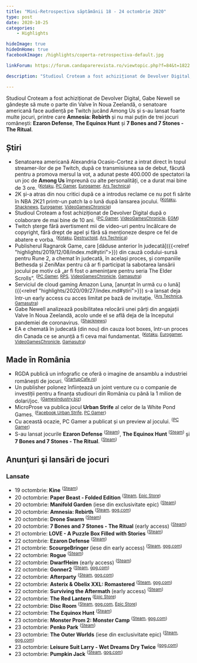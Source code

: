 ```yaml
---
title: "Mini-Retrospectiva săptămânii 18 - 24 octombrie 2020"
type: post
date: 2020-10-25
categories:
    - Highlights

hideImage: true
hideOnHome: true
facebookImage: /highlights/coperta-retrospectiva-default.jpg

linkForum: https://forum.candaparerevista.ro/viewtopic.php?f=84&t=1822

description: "Studioul Croteam a fost achiziționat de Devolver Digital, Gabe Newell se gândește să mute o parte din Valve în Noua Zeelandă, o senatoare americană face audiență pe Twitch jucând Among Us și s-au lansat foarte multe jocuri, printre care Amnesia: Rebirth și nu mai puțin de trei jocuri românești: Ezaron Defense, The Equinox Hunt și 7 Bones and 7 Stones - The Ritual."

---
```


Studioul Croteam a fost achiziționat de Devolver Digital, Gabe Newell se gândește să mute o parte din Valve în Noua Zeelandă, o senatoare americană face audiență pe Twitch jucând Among Us și s-au lansat foarte multe jocuri, printre care **Amnesia: Rebirth** și nu mai puțin de trei jocuri românești: **Ezaron Defense**, **The Equinox Hunt** și **7 Bones and 7 Stones - The Ritual**.

## Știri

* Senatoarea americană Alexandria Ocasio-Cortez a intrat direct în topul streamer-ilor de pe Twitch, după ce transmisiunea sa de debut, făcută pentru a promova mersul la vot, a adunat peste 400.000 de spectatori la un joc de **Among Us** împreună cu alte personalități, ce a durat mai bine de 3 ore. <sup>([Kotaku](https://kotaku.com/alexandria-ocasio-cortez-streams-on-twitch-with-hasan-p-1845431479), [PC Gamer](https://www.pcgamer.com/over-400000-people-tuned-in-to-watch-alexandria-ocasio-cortez-play-among-us-yesterday/), [Eurogamer](https://www.eurogamer.net/articles/2020-10-21-alexandria-ocasio-cortez-streamed-among-us-on-twitch-and-400k-people-tuned-in), [Ars Technica](https://arstechnica.com/gaming/2020/10/aocs-twitch-streaming-debut-attracts-over-435000-among-us-viewers/))</sup>
* 2K și-a atras din nou critici după ce a introdus reclame ce nu pot fi sărite în NBA 2K21 printr-un patch la o lună după lansarea jocului. <sup>([Kotaku](https://kotaku.com/nba-2k-just-keeps-putting-unskippable-ads-in-a-60-vide-1845443416), [Shacknews](https://www.shacknews.com/article/120994/nba-2k21-adds-unskippable-ads-just-a-month-after-release), [Eurogamer](https://www.eurogamer.net/articles/2020-10-19-2k-under-fire-for-adding-unskippable-in-game-ads-to-the-full-price-nba-2k21-a-month-after-release), [VideoGamesChronicle](https://www.videogameschronicle.com/news/nba-2k21-has-reportedly-added-unskippable-adverts-to-loading-screens/))</sup>
* Studioul Croteam a fost achiziționat de Devolver Digital după o colaborare de mai bine de 10 ani. <sup>([PC Gamer](https://www.pcgamer.com/devolver-digital-acquires-serious-sam-developer-croteam), [VideoGamesChronicle](https://www.videogameschronicle.com/news/devolver-digital-has-acquired-serious-sam-and-talos-principle-studio-croteam/), [EGM](https://egmnow.com/devolver-acquires-serious-sam-developer-croteam/))</sup>
* Twitch șterge fără avertisment mii de video-uri pentru încălcare de copyright, fără drept de apel și fără să menționeze despre ce fel de abatere e vorba. <sup>([Kotaku](https://kotaku.com/twitch-deletes-thousands-of-streamers-videos-and-issues-1845429294), [Destructoid](https://www.destructoid.com/stories/twitch-deletes-thousands-of-videos-in-mass-dmca-crackdown-by-copyright-holders-607438.phtml), [Ars Technica](https://arstechnica.com/tech-policy/2020/10/twitch-blasts-streamers-with-vague-unhelpful-dmca-takedown-emails/))</sup>
* Publisherul Ragnarok Game, care [dăduse anterior în judecată]({{<relref "highlights/2019/12/08/index.md#știri">}}) din cauză codului-sursă pentru Rune 2, a chemat în judecată, în același proces, și companiile Bethesda și ZeniMax pentru că ar fi participat la sabotarea lansării jocului pe motiv că „ar fi fost o amenințare pentru seria The Elder Scrolls”. <sup>([PC Gamer](https://www.pcgamer.com/bethesda-intentionally-sabotaged-rune-2-to-protect-the-elder-scrolls-lawsuit-update-claims/), [RPS](https://www.rockpapershotgun.com/2020/10/21/rune-2-lawsuit-now-going-after-bethesda-and-zenimax-too/), [VideoGamesChronicle](https://www.videogameschronicle.com/news/bethesda-and-zenimax-conspired-to-sabotage-elder-scrolls-rival-rune-ii-lawsuit-claims/), [Gamasutra](https://www.gamasutra.com/view/news/372318/Rune_2_lawsuit_alleges_deliberate_sabotage_from_Bethesda_ZeniMax.php))</sup>
* Serviciul de cloud gaming Amazon Luna,  [anunțat în urmă cu o lună]({{<relref "highlights/2020/09/27/index.md#știri">}}) s-a lansat deja într-un early access cu acces limitat pe bază de invitație. <sup>([Ars Technica](https://arstechnica.com/gaming/2020/10/amazon-luna-cloud-gaming-impressions-more-than-good-enough-for-5-99-mo/), [Gamasutra](https://www.gamasutra.com/view/news/372226/Luna_Amazons_take_on_cloudbased_gaming_launches_in_limited_early_access.php))</sup>
* Gabe Newell analizează posibilitatea relocării unei părți din angajații Valve în Noua Zeelandă, acolo unde el se află deja de la începutul pandemiei de coronavirus. <sup>([Shacknews](https://www.shacknews.com/article/120990/gabe-newell-may-be-meeting-with-new-zealand-leadership-to-discuss-relocating-valve))</sup>
* EA e chemată în judecată (din nou) din cauza loot boxes, într-un proces din Canada ce se anunță a fi ceva mai fundamentat. <sup>([Kotaku](https://kotaku.com/ea-accused-of-running-unlicensed-illegal-gaming-syste-1845444468), [Eurogamer](https://www.eurogamer.net/articles/2020-10-22-ea-faces-class-action-lawsuit-over-loot-boxes-in-canada), [VideoGamesChronicle](https://www.videogameschronicle.com/news/ea-has-had-another-class-action-lawsuit-filed-against-it-over-loot-boxes/), [Gamasutra](https://www.gamasutra.com/view/news/372377/EA_hit_with_class_action_lawsuit_in_Canada_over_loot_box_usage.php))</sup>

## Made în România
* RGDA publică un infografic ce oferă o imagine de ansamblu a industriei românești de jocuri. <sup>([StartupCafe.ro](https://www.startupcafe.ro/afaceri/top-companii-jocuri-video.htm))</sup>
* Un publisher polonez înființează un joint venture cu o companie de investiții pentru a finanța studiouri din România cu până la 1 milion de dolari/joc. <sup>([GamesIndustry.biz](https://www.gamesindustry.biz/articles/2020-10-19-movie-games-and-inc-joint-venture-to-focus-on-romanian-developers))</sup>
* MicroProse va publica jocul **Urban Strife** al celor de la White Pond Games. <sup>([Facebook Urban Strife](https://www.facebook.com/urbanstrifegame/posts/4535067853231605), [PC Gamer](https://www.pcgamer.com/urban-strife-sounds-like-jagged-alliance-2-but-its-infested-with-zombies/))</sup>
* Cu această ocazie, PC Gamer a publicat și un preview al jocului. <sup>([PC Gamer](https://www.pcgamer.com/urban-strife-sounds-like-jagged-alliance-2-but-its-infested-with-zombies/))</sup>
* S-au lansat jocurile **Ezaron Defense** <sup>([Steam](https://store.steampowered.com/app/1097750/Ezaron_Defense/))</sup>, **The Equinox Hunt** <sup>([Steam](https://store.steampowered.com/app/1154300/The_Equinox_Hunt/))</sup> și **7 Bones and 7 Stones - The Ritual**. <sup>([Steam](https://store.steampowered.com/app/712080/7_Bones_and_7_Stones__The_Ritual/))</sup>

## Anunţuri şi lansări de jocuri
### Lansate
* 19 octombrie: **Kine** <sup>([Steam](https://store.steampowered.com/app/824570/Kine/))</sup>
* 20 octombrie: **Paper Beast - Folded Edition** <sup>([Steam](https://store.steampowered.com/app/1403830/Paper_Beast__Folded_Edition/), [Epic Store](https://www.epicgames.com/store/en-US/product/paper-beast/))</sup>
* 20 octombrie: **Manifold Garden** (iese din exclusivitate epic) <sup>([Steam](https://store.steampowered.com/app/473950/Manifold_Garden/))</sup>
* 20 octombrie: **Amnesia: Rebirth** <sup>([Steam](https://store.steampowered.com/app/999220/Amnesia_Rebirth/), [gog.com](https://www.gog.com/game/amnesia_rebirth))</sup>
* 20 octombrie: **Drone Swarm** <sup>([Steam](https://store.steampowered.com/app/401760/Drone_Swarm/))</sup>
* 20 octombrie: **7 Bones and 7 Stones - The Ritual** (early access) <sup>([Steam](https://store.steampowered.com/app/712080/7_Bones_and_7_Stones__The_Ritual/))</sup>
* 21 octombrie: **LOVE - A Puzzle Box Filled with Stories** <sup>([Steam](https://store.steampowered.com/app/1239490/LOVE__A_Puzzle_Box_Filled_with_Stories/))</sup>
* 22 octombrie: **Ezaron Defense** <sup>([Steam](https://store.steampowered.com/app/1097750/Ezaron_Defense/))</sup>
* 21 octombrie: **ScourgeBringer** (iese din early access) <sup>([Steam](https://store.steampowered.com/app/1037020/ScourgeBringer/), [gog.com](https://www.gog.com/game/scourgebringer))</sup>
* 22 octombrie: **Rogue** <sup>([Steam](https://store.steampowered.com/app/1443430/Rogue/))</sup>
* 22 octombrie: **DwarfHeim** (early access) <sup>([Steam](https://store.steampowered.com/app/977650/DwarfHeim/))</sup>
* 22 octombrie: **Gonner2** <sup>([Steam](https://store.steampowered.com/app/1117670/GONNER2/), [gog.com](https://www.gog.com/game/gonner2))</sup>
* 22 octombrie: **Afterparty** <sup>([Steam](https://store.steampowered.com/app/762220/Afterparty/), [gog.com](https://www.gog.com/game/afterparty))</sup>
* 22 octombrie: **Asterix & Obelix XXL: Romastered** <sup>([Steam](https://store.steampowered.com/app/1261520/Asterix__Obelix_XXL_Romastered/), [gog.com](https://www.gog.com/game/asterix_obelix_xxl_romastered))</sup>
* 22 octombrie: **Surviving the Aftermath** (early access) <sup>([Steam](https://store.steampowered.com/app/684450/Surviving_the_Aftermath/))</sup>
* 22 octombrie: **The Red Lantern** <sup>([Epic Store](https://www.epicgames.com/store/en-US/product/the-red-lantern/))</sup>
* 22 octombrie: **Disc Room** <sup>([Steam](https://store.steampowered.com/app/1229580/Disc_Room/), [gog.com](https://www.gog.com/game/disc_room), [Epic Store](https://www.epicgames.com/store/en-US/product/disc-room/))</sup>
* 22 octombrie: **The Equinox Hunt** <sup>([Steam](https://store.steampowered.com/app/1154300/The_Equinox_Hunt/))</sup>
* 23 octombrie: **Monster Prom 2: Monster Camp** <sup>([Steam](https://store.steampowered.com/app/1140270/Monster_Prom_2_Monster_Camp/), [gog.com](https://www.gog.com/game/monster_prom_2_monster_camp))</sup>
* 23 octombrie: **Penko Park** <sup>([Steam](https://store.steampowered.com/app/852090/Penko_Park/))</sup>
* 23 octombrie: **The Outer Worlds** (iese din exclusivitate epic) <sup>([Steam](https://store.steampowered.com/app/578650/The_Outer_Worlds/), [gog.com](https://www.gog.com/game/the_outer_worlds))</sup>
* 23 octombrie: **Leisure Suit Larry - Wet Dreams Dry Twice** <sup>([gog.com](https://www.gog.com/game/leisure_suit_larry_wet_dreams_dry_twice))</sup>
* 23 octombrie: **Pumpkin Jack** <sup>([Steam](https://store.steampowered.com/app/1186640/Pumpkin_Jack/), [gog.com](https://www.gog.com/game/pumpkin_jack))</sup>